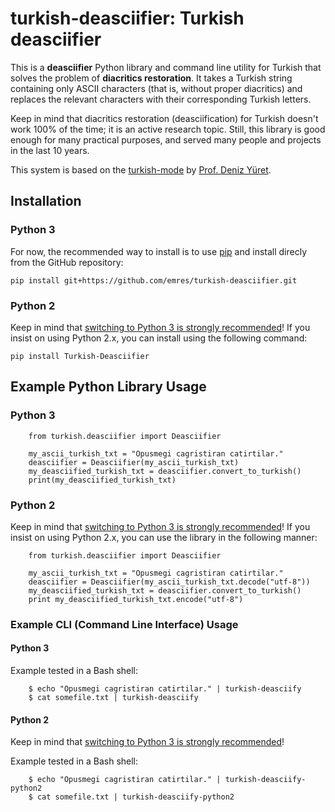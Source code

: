 
# turkish-deasciifier: Turkish deasciifier

This is a **deasciifier** Python library and command line utility for Turkish that solves the problem of **diacritics restoration**. It takes a Turkish string containing only
ASCII characters (that is, without proper diacritics) and replaces the relevant characters with their corresponding
Turkish letters.  

Keep in mind that diacritics restoration (deasciification) for Turkish doesn't work 100% of the time; it is an active research topic. Still, this library is good enough for many practical purposes, and served many people and projects in the last 10 years.

This system is based on the [turkish-mode](http://github.com/emres/turkish-mode)
by [Prof. Deniz Yüret](http://www.denizyuret.com/).

## Installation
### Python 3
For now, the recommended way to install is to use [pip](https://pypi.org/project/pip/) and install direcly from the GitHub repository:

    pip install git+https://github.com/emres/turkish-deasciifier.git
    
### Python 2
Keep in mind that [switching to Python 3 is strongly recommended](https://www.python.org/doc/sunset-python-2/)! If you insist on using Python 2.x, you can install using the following command:

    pip install Turkish-Deasciifier

## Example Python Library Usage
### Python 3

		from turkish.deasciifier import Deasciifier

		my_ascii_turkish_txt = "Opusmegi cagristiran catirtilar."
		deasciifier = Deasciifier(my_ascii_turkish_txt)
		my_deasciified_turkish_txt = deasciifier.convert_to_turkish()
		print(my_deasciified_turkish_txt)
### Python 2
Keep in mind that [switching to Python 3 is strongly recommended](https://www.python.org/doc/sunset-python-2/)! If you insist on using Python 2.x, you can use the library in the following manner: 

		from turkish.deasciifier import Deasciifier

		my_ascii_turkish_txt = "Opusmegi cagristiran catirtilar."
		deasciifier = Deasciifier(my_ascii_turkish_txt.decode("utf-8"))
		my_deasciified_turkish_txt = deasciifier.convert_to_turkish()
		print my_deasciified_turkish_txt.encode("utf-8")
		


### Example CLI (Command Line Interface) Usage
#### Python 3
Example tested in a Bash shell:

		$ echo "Opusmegi cagristiran catirtilar." | turkish-deasciify
		$ cat somefile.txt | turkish-deasciify

#### Python 2
Keep in mind that [switching to Python 3 is strongly recommended](https://www.python.org/doc/sunset-python-2/)!

Example tested in a Bash shell:

		$ echo "Opusmegi cagristiran catirtilar." | turkish-deasciify-python2
		$ cat somefile.txt | turkish-deasciify-python2


